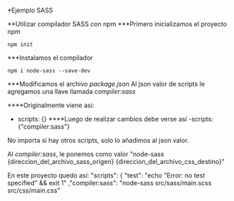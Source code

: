*Ejemplo SASS

**Utilizar compilador SASS con npm 
***Primero inicializamos el proyecto npm
```
npm init
```
***Instalamos el compilador
```
npm i node-sass --save-dev
```

***Modificamos el archivo _package.json_
Al json valor de scripts le agregamos una llave llamada _compiler:sass_ 

****Originalmente viene asi: 
- scripts: {}
****Luego de realizar cambios debe verse así
-scripts: {"compiler:sass"}

No importa si hay otros scripts, solo lo añadimos al json valor. 

Al _compiler:sass_, le ponemos como valor "node-sass {direccion_del_archivo_sass_origen} {direccion_del_archivo_css_destino}"

En este proyecto quedo así: 
  "scripts": {
    "test": "echo \"Error: no test specified\" && exit 1"
    ,"compiler:sass": "node-sass src/sass/main.scss src/css/main.css"
  